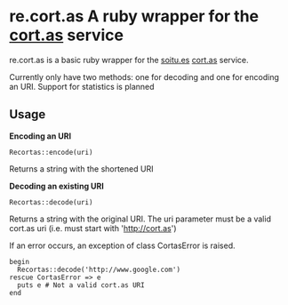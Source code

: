 # re.cort.as A ruby wrapper for the [cort.as](http://cort.as) service

re.cort.as is a basic ruby wrapper for the [soitu.es](http://soitu.es/) [cort.as](http://cort.as/) service.

Currently only have two methods: one for decoding and one for encoding an URI. Support for statistics is planned

## Usage

**Encoding an URI**

    Recortas::encode(uri)

Returns a string with the shortened URI

**Decoding an existing URI**
    
    Recortas::decode(uri)

Returns a string with the original URI. The uri parameter must be a valid cort.as uri (i.e. must start with 'http://cort.as')

If an error occurs, an exception of class CortasError is raised.

    begin
      Recortas::decode('http://www.google.com')
    rescue CortasError => e
      puts e # Not a valid cort.as URI
    end

